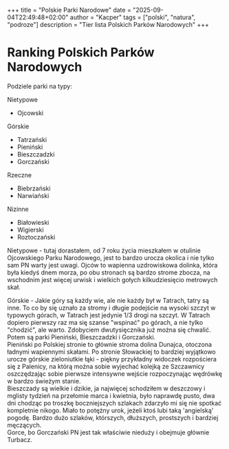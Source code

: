 +++
title = "Polskie Parki Narodowe"
date = "2025-09-04T22:49:48+02:00"
author = "Kacper"
tags = ["polski", "natura", "podroze"]
description = "Tier lista Polskich Parków Narodowych"
+++

# Ranking Polskich Parków Narodowych

Podziele parki na typy:

Nietypowe
- Ojcowski

Górskie
- Tatrzański
- Pieniński
- Bieszczadzki
- Gorczański

Rzeczne
- Biebrzański
- Narwiański

Nizinne
- Białowieski
- Wigierski
- Roztoczański 


Nietypowe - tutaj dorastałem, od 7 roku życia mieszkałem w otulinie Ojcowskiego Parku Narodowego, jest to bardzo urocza okolica i nie tylko sam PN warty jest uwagi.
Ojców to wapienna uzdrowiskowa dolinka, która była kiedyś dnem morza, po obu stronach są bardzo strome zbocza, na wschodnim jest więcej urwisk i wielkich gołych kilkudziesięcio metrowych skał.


Górskie - Jakie góry są każdy wie, ale nie każdy był w Tatrach, tatry są inne. To co by się uznało za stromy i długie podejście na wysoki szczyt w typowych górach, w Tatrach jest jedynie 1/3 drogi na szczyt.
W Tatrach dopiero pierwszy raz ma się szanse "wspinać" po górach, a nie tylko "chodzić", ale warto. Zdobyciem dwutysięcznika już można się chwalić.
\
Potem są parki Pieniński, Bieszczadzki i Gorczański.\
Pieniński po Polskiej stronie to głównie stroma dolina Dunajca, otoczona ładnymi wapiennymi skałami. Po stronie Słowackiej to bardziej wyjątkowo urocze górskie zieloniutkie łąki -
piękny przykładny widoczek rozpościera się z Palenicy, na którą można sobie wyjechać kolejką ze Szczawnicy oszczędzając sobie pierwsze intensywne wejście rozpoczynając wędrówkę w bardzo świeżym stanie.
\
Bieszczady są wielkie i dzikie, ja najwięcej schodziłem w deszczowy i mglisty tydzień na przełomie marca i kwietnia, było naprawdę pusto, dwa dni chodząc po troszkę boczniejszych szlakach zdarzyło mi się nie spotkać kompletnie nikogo.
Miało to potężny urok, jeżeli ktoś lubi taką 'angielską' pogodę. Bardzo dużo szlaków, którszych, dłuższych, prostszych i bardziej męczących.
\
Gorce, bo Gorczański PN jest tak właściwie nieduży i obejmuje głównie Turbacz.

